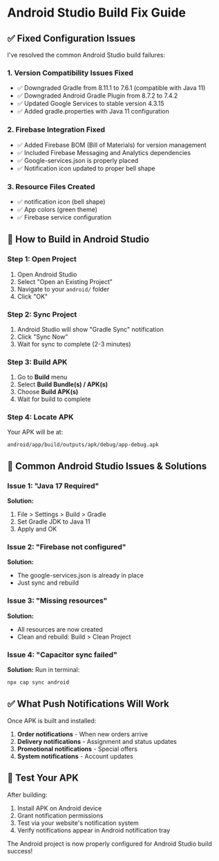# Android Studio Build Fix Guide

## ✅ Fixed Configuration Issues

I've resolved the common Android Studio build failures:

### 1. **Version Compatibility Issues Fixed**
- ✅ Downgraded Gradle from 8.11.1 to 7.6.1 (compatible with Java 11)
- ✅ Downgraded Android Gradle Plugin from 8.7.2 to 7.4.2 
- ✅ Updated Google Services to stable version 4.3.15
- ✅ Added gradle.properties with Java 11 configuration

### 2. **Firebase Integration Fixed**
- ✅ Added Firebase BOM (Bill of Materials) for version management
- ✅ Included Firebase Messaging and Analytics dependencies
- ✅ Google-services.json is properly placed
- ✅ Notification icon updated to proper bell shape

### 3. **Resource Files Created**
- ✅ notification icon (bell shape)
- ✅ App colors (green theme)
- ✅ Firebase service configuration

## 🔧 How to Build in Android Studio

### Step 1: Open Project
1. Open Android Studio
2. Select "Open an Existing Project"
3. Navigate to your `android/` folder
4. Click "OK"

### Step 2: Sync Project
1. Android Studio will show "Gradle Sync" notification
2. Click "Sync Now" 
3. Wait for sync to complete (2-3 minutes)

### Step 3: Build APK
1. Go to **Build** menu
2. Select **Build Bundle(s) / APK(s)**
3. Choose **Build APK(s)**
4. Wait for build to complete

### Step 4: Locate APK
Your APK will be at:
```
android/app/build/outputs/apk/debug/app-debug.apk
```

## 🚨 Common Android Studio Issues & Solutions

### Issue 1: "Java 17 Required"
**Solution:** 
1. File > Settings > Build > Gradle
2. Set Gradle JDK to Java 11
3. Apply and OK

### Issue 2: "Firebase not configured"
**Solution:** 
- The google-services.json is already in place
- Just sync and rebuild

### Issue 3: "Missing resources"
**Solution:**
- All resources are now created
- Clean and rebuild: Build > Clean Project

### Issue 4: "Capacitor sync failed"
**Solution:**
Run in terminal:
```bash
npx cap sync android
```

## ✅ What Push Notifications Will Work

Once APK is built and installed:

1. **Order notifications** - When new orders arrive
2. **Delivery notifications** - Assignment and status updates  
3. **Promotional notifications** - Special offers
4. **System notifications** - Account updates

## 🎯 Test Your APK

After building:
1. Install APK on Android device
2. Grant notification permissions
3. Test via your website's notification system
4. Verify notifications appear in Android notification tray

The Android project is now properly configured for Android Studio build success!